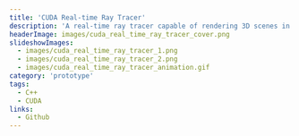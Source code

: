 ```yaml
---
title: 'CUDA Real-time Ray Tracer'
description: 'A real-time ray tracer capable of rendering 3D scenes in real-time built using CUDA.'
headerImage: images/cuda_real_time_ray_tracer_cover.png
slideshowImages:
  - images/cuda_real_time_ray_tracer_1.png
  - images/cuda_real_time_ray_tracer_2.png
  - images/cuda_real_time_ray_tracer_animation.gif
category: 'prototype'
tags:
  - C++
  - CUDA
links:
  - Github
---
```

